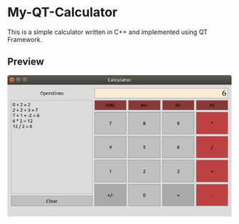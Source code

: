 # My-QT-Calculator
This is a simple calculator written in C++ and implemented using QT Framework.

## Preview

![alt text](https://github.com/ruxandramatei/My-QT-Calculator/blob/master/CalculatorPreview.png)
